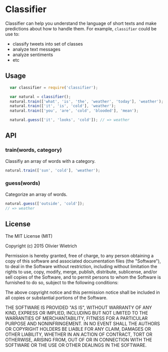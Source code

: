 # Classifier

Classifier can help you understand the language of short texts and make predictions about how to handle them. For example, `classifier` could be use to:

  - classify tweets into set of classes
  - analyze text messages
  - analyze sentiments
  - etc


## Usage

```js
  var classifier = require('classifier');

  var natural = classifier();
  natural.train(['what', 'is', 'the', 'weather', 'today'], 'weather');
  natural.train(['it', 'is', 'cold'], 'weather');
  natural.train(['you', 'are', 'cold', 'blooded'], 'mean');

  natural.guess(['it', 'looks', 'cold']); // => weather 
```

## API

### train(words, category)

Classifiy an array of words with a category.

```js
natural.train(['sun', 'cold'], 'weather');
```

### guess(words)

Categorize an array of words.

```js
natural.guess(['outside', 'cold']);
// => weather
```

## License

The MIT License (MIT)

Copyright (c) 2015 Olivier Wietrich

Permission is hereby granted, free of charge, to any person obtaining a copy
of this software and associated documentation files (the "Software"), to deal
in the Software without restriction, including without limitation the rights
to use, copy, modify, merge, publish, distribute, sublicense, and/or sell
copies of the Software, and to permit persons to whom the Software is
furnished to do so, subject to the following conditions:

The above copyright notice and this permission notice shall be included in all
copies or substantial portions of the Software.

THE SOFTWARE IS PROVIDED "AS IS", WITHOUT WARRANTY OF ANY KIND, EXPRESS OR
IMPLIED, INCLUDING BUT NOT LIMITED TO THE WARRANTIES OF MERCHANTABILITY,
FITNESS FOR A PARTICULAR PURPOSE AND NONINFRINGEMENT. IN NO EVENT SHALL THE
AUTHORS OR COPYRIGHT HOLDERS BE LIABLE FOR ANY CLAIM, DAMAGES OR OTHER
LIABILITY, WHETHER IN AN ACTION OF CONTRACT, TORT OR OTHERWISE, ARISING FROM,
OUT OF OR IN CONNECTION WITH THE SOFTWARE OR THE USE OR OTHER DEALINGS IN THE
SOFTWARE.


